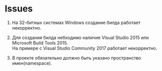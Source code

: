 Issues
======


1. На 32-битных системах Windows создание билда работает некорректно.

2. Для создания билда небходимо наличие Visual Studio 2015 или Microsoft Build Tools 2015.  
На примере с Visual Studio Community 2017 работает некорректно.

3. В проекте обязательно должно быть указано пространство имен(namespace).